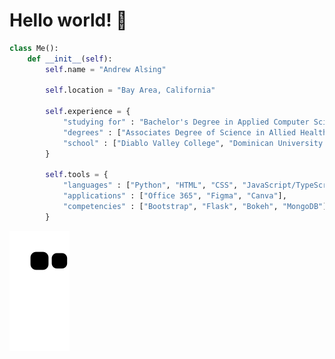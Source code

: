 <h1>Hello world! 👋</h1>

``` python
class Me():
    def __init__(self):
        self.name = "Andrew Alsing"

        self.location = "Bay Area, California"

        self.experience = {
            "studying for" : "Bachelor's Degree in Applied Computer Science",
            "degrees" : ["Associates Degree of Science in Allied Health", "Associates Degree of Art"],
            "school" : ["Diablo Valley College", "Dominican University of California"]
        }

        self.tools = {
            "languages" : ["Python", "HTML", "CSS", "JavaScript/TypeScript", "C#", "Lua", "MySQL/SQLite"],
            "applications" : ["Office 365", "Figma", "Canva"],
            "competencies" : ["Bootstrap", "Flask", "Bokeh", "MongoDB"]
        }
```

![snake gif](https://github.com/Andrew32A/Andrew32A/blob/output/github-contribution-grid-snake.svg)
